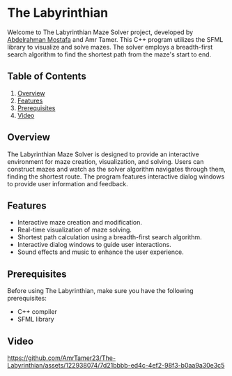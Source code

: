 # The Labyrinthian

Welcome to The Labyrinthian Maze Solver project, developed by [Abdelrahman Mostafa](https://github.com/AbdelrahmanMoustafa) and Amr Tamer. This C++ program utilizes the SFML library to visualize and solve mazes. The solver employs a breadth-first search algorithm to find the shortest path from the maze's start to end.

## Table of Contents

1. [Overview](#overview)
2. [Features](#features)
3. [Prerequisites](#prerequisites)
4. [Video](#video)

   
## Overview

The Labyrinthian Maze Solver is designed to provide an interactive environment for maze creation, visualization, and solving. Users can construct mazes and watch as the solver algorithm navigates through them, finding the shortest route. The program features interactive dialog windows to provide user information and feedback.

## Features

- Interactive maze creation and modification.
- Real-time visualization of maze solving.
- Shortest path calculation using a breadth-first search algorithm.
- Interactive dialog windows to guide user interactions.
- Sound effects and music to enhance the user experience.

## Prerequisites

Before using The Labyrinthian, make sure you have the following prerequisites:

- C++ compiler
- SFML library

## Video

https://github.com/AmrTamer23/The-Labyrinthian/assets/122938074/7d21bbbb-ed4c-4ef2-98f3-b0aa9a30e3c5


